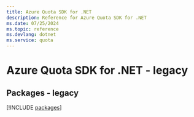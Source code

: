 ```yaml
---
title: Azure Quota SDK for .NET
description: Reference for Azure Quota SDK for .NET
ms.date: 07/25/2024
ms.topic: reference
ms.devlang: dotnet
ms.service: quota
---
```

# Azure Quota SDK for .NET - legacy
## Packages - legacy
[!INCLUDE [packages](quota-index.md)]